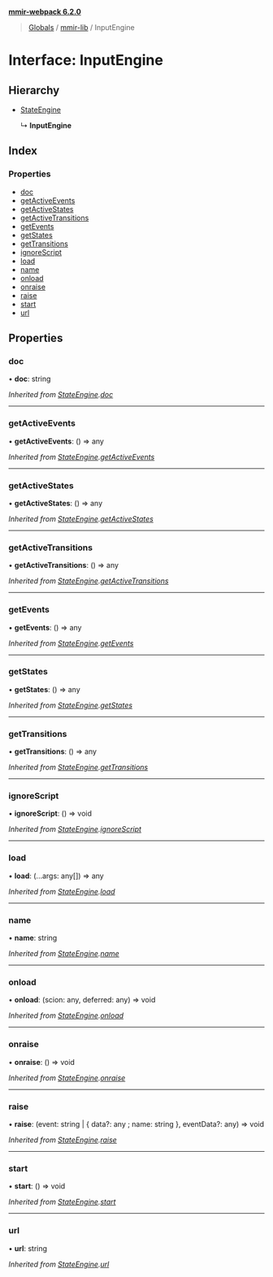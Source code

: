 **[mmir-webpack 6.2.0](../README.md)**

> [Globals](../README.md) / [mmir-lib](../modules/mmir_lib.md) / InputEngine

# Interface: InputEngine

## Hierarchy

* [StateEngine](mmir_lib.stateengine.md)

  ↳ **InputEngine**

## Index

### Properties

* [doc](mmir_lib.inputengine.md#doc)
* [getActiveEvents](mmir_lib.inputengine.md#getactiveevents)
* [getActiveStates](mmir_lib.inputengine.md#getactivestates)
* [getActiveTransitions](mmir_lib.inputengine.md#getactivetransitions)
* [getEvents](mmir_lib.inputengine.md#getevents)
* [getStates](mmir_lib.inputengine.md#getstates)
* [getTransitions](mmir_lib.inputengine.md#gettransitions)
* [ignoreScript](mmir_lib.inputengine.md#ignorescript)
* [load](mmir_lib.inputengine.md#load)
* [name](mmir_lib.inputengine.md#name)
* [onload](mmir_lib.inputengine.md#onload)
* [onraise](mmir_lib.inputengine.md#onraise)
* [raise](mmir_lib.inputengine.md#raise)
* [start](mmir_lib.inputengine.md#start)
* [url](mmir_lib.inputengine.md#url)

## Properties

### doc

•  **doc**: string

*Inherited from [StateEngine](mmir_lib.stateengine.md).[doc](mmir_lib.stateengine.md#doc)*

___

### getActiveEvents

•  **getActiveEvents**: () => any

*Inherited from [StateEngine](mmir_lib.stateengine.md).[getActiveEvents](mmir_lib.stateengine.md#getactiveevents)*

___

### getActiveStates

•  **getActiveStates**: () => any

*Inherited from [StateEngine](mmir_lib.stateengine.md).[getActiveStates](mmir_lib.stateengine.md#getactivestates)*

___

### getActiveTransitions

•  **getActiveTransitions**: () => any

*Inherited from [StateEngine](mmir_lib.stateengine.md).[getActiveTransitions](mmir_lib.stateengine.md#getactivetransitions)*

___

### getEvents

•  **getEvents**: () => any

*Inherited from [StateEngine](mmir_lib.stateengine.md).[getEvents](mmir_lib.stateengine.md#getevents)*

___

### getStates

•  **getStates**: () => any

*Inherited from [StateEngine](mmir_lib.stateengine.md).[getStates](mmir_lib.stateengine.md#getstates)*

___

### getTransitions

•  **getTransitions**: () => any

*Inherited from [StateEngine](mmir_lib.stateengine.md).[getTransitions](mmir_lib.stateengine.md#gettransitions)*

___

### ignoreScript

•  **ignoreScript**: () => void

*Inherited from [StateEngine](mmir_lib.stateengine.md).[ignoreScript](mmir_lib.stateengine.md#ignorescript)*

___

### load

•  **load**: (...args: any[]) => any

*Inherited from [StateEngine](mmir_lib.stateengine.md).[load](mmir_lib.stateengine.md#load)*

___

### name

•  **name**: string

*Inherited from [StateEngine](mmir_lib.stateengine.md).[name](mmir_lib.stateengine.md#name)*

___

### onload

•  **onload**: (scion: any, deferred: any) => void

*Inherited from [StateEngine](mmir_lib.stateengine.md).[onload](mmir_lib.stateengine.md#onload)*

___

### onraise

•  **onraise**: () => void

*Inherited from [StateEngine](mmir_lib.stateengine.md).[onraise](mmir_lib.stateengine.md#onraise)*

___

### raise

•  **raise**: (event: string \| { data?: any ; name: string  }, eventData?: any) => void

*Inherited from [StateEngine](mmir_lib.stateengine.md).[raise](mmir_lib.stateengine.md#raise)*

___

### start

•  **start**: () => void

*Inherited from [StateEngine](mmir_lib.stateengine.md).[start](mmir_lib.stateengine.md#start)*

___

### url

•  **url**: string

*Inherited from [StateEngine](mmir_lib.stateengine.md).[url](mmir_lib.stateengine.md#url)*
